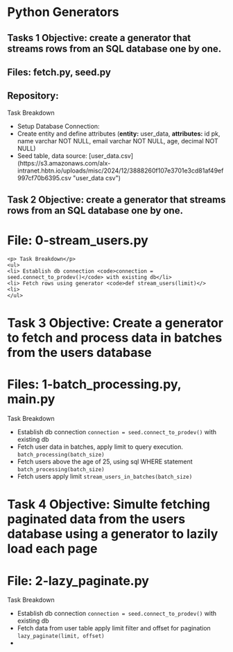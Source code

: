 # Python Generators
## Tasks 1 Objective: create a generator that streams rows from an SQL database one by one.

## Files: fetch.py, seed.py 
## Repository: 
<p>Task Breakdown</p>
    <ul>
    <li> Setup Database Connection:</li>
    <li> Create entity and define attributes 
        (<strong>entity:</strong> user_data, <strong>attributes:</strong> id pk, name varchar NOT NULL, email varchar NOT NULL, age, decimal NOT NULL)</li>
    <li> Seed table, data source:  
    [user_data.csv](https://s3.amazonaws.com/alx-intranet.hbtn.io/uploads/misc/2024/12/3888260f107e3701e3cd81af49ef997cf70b6395.csv "user_data csv") </li>
    </ul>


## Task 2 Objective: create a generator that streams rows from an SQL database one by one.

# File: 0-stream_users.py
    <p> Task Breakdown</p>
    <ul>
    <li> Establish db connection <code>connection = seed.connect_to_prodev()</code> with existing db</li>
    <li> Fetch rows using generator <code>def stream_users(limit)</>
    <li> 
    </ul>

# Task 3 Objective: Create a generator to fetch and process data in batches from the users database

# Files: 1-batch_processing.py, main.py

<p>Task Breakdown </p>
<ul>
<li> Establish db connection <code>connection = seed.connect_to_prodev()</code> with existing db</li>
<li>Fetch user data in batches, apply limit to query execution. <code>batch_processing(batch_size)</code> </li>
<li>Fetch users above the age of 25, using sql WHERE statement <code>batch_processing(batch_size)</code> </li>
<li>Fetch users apply limit <code>stream_users_in_batches(batch_size)</code> 
</ul>

# Task 4 Objective: Simulte fetching paginated data from the users database using a generator to lazily load each page

# File: 2-lazy_paginate.py 
<p>Task Breakdown</p>
<ul>
    <li> Establish db connection <code>connection = seed.connect_to_prodev()</code> with existing db</li>
    <li> Fetch data from user table apply limit filter and offset for pagination <code>lazy_paginate(limit, offset)</code></li>
 <li> 
</ul>



